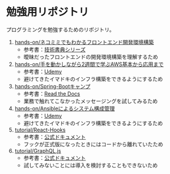 # 勉強用リポジトリ

プログラミングを勉強するためのリポジトリ。

1. [hands-on/ネコミミでもわかるフロントエンド開発環境構築](https://github.com/fukuchiharuki/study/tree/hands-on/%E3%83%8D%E3%82%B3%E3%83%9F%E3%83%9F%E3%81%A7%E3%82%82%E3%82%8F%E3%81%8B%E3%82%8B%E3%83%95%E3%83%AD%E3%83%B3%E3%83%88%E3%82%A8%E3%83%B3%E3%83%89%E9%96%8B%E7%99%BA%E7%92%B0%E5%A2%83%E6%A7%8B%E7%AF%89)
   - 参考書：[技術書典シリーズ](https://www.amazon.co.jp/%E3%83%8D%E3%82%B3%E3%83%9F%E3%83%9F%E3%81%A7%E3%82%82%E3%82%8F%E3%81%8B%E3%82%8B%E3%83%95%E3%83%AD%E3%83%B3%E3%83%88%E3%82%A8%E3%83%B3%E3%83%89%E9%96%8B%E7%99%BA%E7%92%B0%E5%A2%83%E6%A7%8B%E7%AF%89-%E6%8A%80%E8%A1%93%E6%9B%B8%E5%85%B8%E3%82%B7%E3%83%AA%E3%83%BC%E3%82%BA%EF%BC%88NextPublishing%EF%BC%89-%E6%B1%90%E7%80%AC-%E3%81%AA%E3%81%8E-ebook/dp/B07J1144ZR/)
   - 曖昧だったフロントエンドの開発環境構築を理解するため
1. [hands-on/手を動かしながら2週間で学ぶAWS基本から応用まで](https://github.com/fukuchiharuki/study/tree/hands-on/%E6%89%8B%E3%82%92%E5%8B%95%E3%81%8B%E3%81%97%E3%81%AA%E3%81%8C%E3%82%892%E9%80%B1%E9%96%93%E3%81%A7%E5%AD%A6%E3%81%B6AWS%E5%9F%BA%E6%9C%AC%E3%81%8B%E3%82%89%E5%BF%9C%E7%94%A8%E3%81%BE%E3%81%A7)
   - 参考書：[Udemy](https://www.udemy.com/aws-14days/)
   - 避けてきたイマドキのインフラ構築をできるようにするため
1. [hands-on/Spring-Bootキャンプ](https://github.com/fukuchiharuki/study/tree/hands-on/Spring-Boot%E3%82%AD%E3%83%A3%E3%83%B3%E3%83%97)
   - 参考書：[Read the Docs](https://spring-boot-camp.readthedocs.io/ja/latest/)
   - 業務で触れてこなかったメッセージングを試してみるため
1. [hands-on/Ansibleによるシステム構成管理](https://github.com/fukuchiharuki/study/tree/hands-on/Ansible%E3%81%AB%E3%82%88%E3%82%8B%E3%82%B7%E3%82%B9%E3%83%86%E3%83%A0%E6%A7%8B%E6%88%90%E7%AE%A1%E7%90%86)
   - 参考書：[Udemy](https://www.udemy.com/ansible-aws-modules/)
   - 避けてきたイマドキのインフラ構築をできるようにするため
1. [tutorial/React-Hooks](https://github.com/fukuchiharuki/study/tree/tutorial/React-Hooks)
   - 参考書：[公式ドキュメント](https://ja.reactjs.org/docs/hooks-intro.html)
   - フックが正式版になったときにはコードから離れていたため
1. [tutorial/GraphQL.js](https://github.com/fukuchiharuki/study/tree/tutorial/GraphQL.js)
   - 参考書：[公式ドキュメント](https://graphql.org/graphql-js/)
   - 試してみないことには導入を検討することもできないため
